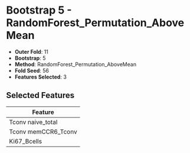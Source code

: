# Bootstrap 5 - RandomForest_Permutation_AboveMean

- **Outer Fold**: 11
- **Bootstrap**: 5
- **Method**: RandomForest_Permutation_AboveMean
- **Fold Seed**: 56
- **Features Selected**: 3

## Selected Features

| Feature |
|---------|
| Tconv naive_total |
| Tconv memCCR6_Tconv |
| Ki67_Bcells |
